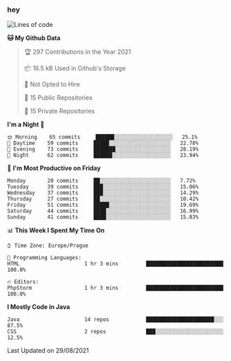 ### hey

<!--START_SECTION:waka-->
![Lines of code](https://img.shields.io/badge/From%20Hello%20World%20I%27ve%20Written-108883%20lines%20of%20code-blue)

**🐱 My Github Data** 

> 🏆 297 Contributions in the Year 2021
 > 
> 📦 16.5 kB Used in Github's Storage 
 > 
> 🚫 Not Opted to Hire
 > 
> 📜 15 Public Repositories 
 > 
> 🔑 15 Private Repositories  
 > 
**I'm a Night 🦉** 

```text
🌞 Morning    65 commits     ██████░░░░░░░░░░░░░░░░░░░   25.1% 
🌆 Daytime    59 commits     █████░░░░░░░░░░░░░░░░░░░░   22.78% 
🌃 Evening    73 commits     ███████░░░░░░░░░░░░░░░░░░   28.19% 
🌙 Night      62 commits     ██████░░░░░░░░░░░░░░░░░░░   23.94%

```
📅 **I'm Most Productive on Friday** 

```text
Monday       20 commits     ██░░░░░░░░░░░░░░░░░░░░░░░   7.72% 
Tuesday      39 commits     ███░░░░░░░░░░░░░░░░░░░░░░   15.06% 
Wednesday    37 commits     ███░░░░░░░░░░░░░░░░░░░░░░   14.29% 
Thursday     27 commits     ██░░░░░░░░░░░░░░░░░░░░░░░   10.42% 
Friday       51 commits     █████░░░░░░░░░░░░░░░░░░░░   19.69% 
Saturday     44 commits     ████░░░░░░░░░░░░░░░░░░░░░   16.99% 
Sunday       41 commits     ████░░░░░░░░░░░░░░░░░░░░░   15.83%

```


📊 **This Week I Spent My Time On** 

```text
⌚︎ Time Zone: Europe/Prague

💬 Programming Languages: 
HTML                     1 hr 3 mins         █████████████████████████   100.0%

🔥 Editors: 
PhpStorm                 1 hr 3 mins         █████████████████████████   100.0%

```

**I Mostly Code in Java** 

```text
Java                     14 repos            ██████████████████████░░░   87.5% 
CSS                      2 repos             ███░░░░░░░░░░░░░░░░░░░░░░   12.5%

```



 Last Updated on 29/08/2021
<!--END_SECTION:waka-->
